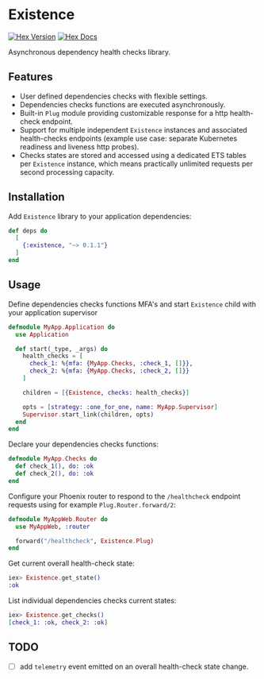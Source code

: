 # Existence

[![Hex Version](https://img.shields.io/hexpm/v/existence)](https://hex.pm/packages/existence)
[![Hex Docs](https://img.shields.io/badge/hex-docs-lightgreen)](https://hexdocs.pm/existence)

Asynchronous dependency health checks library.

## Features
* User defined dependencies checks with flexible settings.
* Dependencies checks functions are executed asynchronously.
* Built-in `Plug` module providing customizable response for a http health-check endpoint.
* Support for multiple independent `Existence` instances and associated health-checks
  endpoints (example use case: separate Kubernetes readiness and liveness http probes).
* Checks states are stored and accessed using a dedicated ETS tables per `Existence` instance,
  which means practically unlimited requests per second processing capacity.

## Installation
Add `Existence` library to your application dependencies:
```elixir
def deps do
  [
    {:existence, "~> 0.1.1"}
  ]
end
```

## Usage
Define dependencies checks functions MFA's and start `Existence` child with your application
supervisor
```elixir
defmodule MyApp.Application do
  use Application

  def start(_type, _args) do
    health_checks = [
      check_1: %{mfa: {MyApp.Checks, :check_1, []}},
      check_2: %{mfa: {MyApp.Checks, :check_2, []}}
    ]

    children = [{Existence, checks: health_checks}]

    opts = [strategy: :one_for_one, name: MyApp.Supervisor]
    Supervisor.start_link(children, opts)
  end
end
```

Declare your dependencies checks functions:
```elixir
defmodule MyApp.Checks do
  def check_1(), do: :ok
  def check_2(), do: :ok
end
```

Configure your Phoenix router to respond to the `/healthcheck` endpoint requests using for example
`Plug.Router.forward/2`:
```elixir
defmodule MyAppWeb.Router do
  use MyAppWeb, :router

  forward("/healthcheck", Existence.Plug)
end
```

Get current overall health-check state:
```elixir
iex> Existence.get_state()
:ok
```

List individual dependencies checks current states:
```elixir
iex> Existence.get_checks()
[check_1: :ok, check_2: :ok]
```

## TODO
- [ ] add `telemetry` event emitted on an overall health-check state change.

